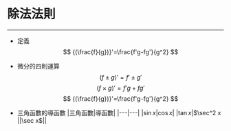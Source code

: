# 除法法則

---

* 定義
$$ {(\frac{f}{g})}'=\frac{f'g-fg'}{g^2} $$
<!--* 推導
$$ \lim_{\Delta x\to 0}\frac{f(x+\Delta x)-f(x)}{\Delta x}  $$
$$ \therefore {(\frac{f}{g})}'= $$ -->

* 微分的四則運算
$$ {(f\pm g)}'=f'\pm g' $$ $$ {(f\times g)}'=f'g+fg' $$ $$ {(\frac{f}{g})}'=\frac{f'g-fg'}{g^2} $$

* 三角函數的導函數
  |三角函數|導函數|
  |---|---|
  |$\sin x$|$\cos x$|
  |$\tan x$|$\sec^2 x $|
  |$\sec x$||